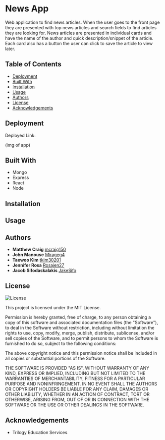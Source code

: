 # News App

Web application to find news articles. When the user goes to the front page they are presented with top news articles and search fields to find articles they are looking for. News articles are presented in individual cards and have the name of the author and quick description/snippet of the article. Each card also has a button the user can click to save the article to view later.


## Table of Contents
* [Deployment](#deployment)
* [Built With](#built-with)
* [Installation](#installation)
* [Usage](#usage)
* [Authors](#authors)
* [License](#license)
* [Acknowledgements](#acknowledgement)


## Deployment

Deployed Link:

(img of app)


## Built With

* Mongo
* Express
* React
* Node

## Installation 


## Usage



## Authors
  - **Matthew Craig**
    [mcraig150](https://github.com/mcraig150)
  - **John Manouse**
    [Mirageg4](https://github.com/Mirageg4)
  - **Taewoo Kim**
    [tkim30201](https://github.com/tkim30201)
  - **Jennifer Rosa**
    [Rosajen27](https://github.com/rosajen27)
  - **Jacob Sifodaskalakis**
    [JakeSifo](https://github.com/JakeSifo)


## License

![License](https://img.shields.io/badge/license-MIT%20License-blue.svg)

This project is licensed under the MIT License.

Permission is hereby granted, free of charge, to any person obtaining a copy
of this software and associated documentation files (the "Software"), to deal
in the Software without restriction, including without limitation the rights
to use, copy, modify, merge, publish, distribute, sublicense, and/or sell
copies of the Software, and to permit persons to whom the Software is
furnished to do so, subject to the following conditions:

The above copyright notice and this permission notice shall be included in all
copies or substantial portions of the Software.

THE SOFTWARE IS PROVIDED "AS IS", WITHOUT WARRANTY OF ANY KIND, EXPRESS OR
IMPLIED, INCLUDING BUT NOT LIMITED TO THE WARRANTIES OF MERCHANTABILITY,
FITNESS FOR A PARTICULAR PURPOSE AND NONINFRINGEMENT. IN NO EVENT SHALL THE
AUTHORS OR COPYRIGHT HOLDERS BE LIABLE FOR ANY CLAIM, DAMAGES OR OTHER
LIABILITY, WHETHER IN AN ACTION OF CONTRACT, TORT OR OTHERWISE, ARISING FROM,
OUT OF OR IN CONNECTION WITH THE SOFTWARE OR THE USE OR OTHER DEALINGS IN THE
SOFTWARE.


## Acknowledgements

* Trilogy Education Services